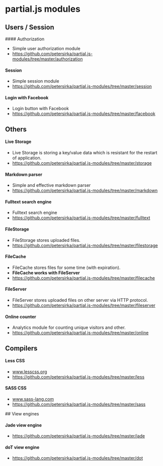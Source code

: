 # partial.js modules

## Users / Session

#### Authorization

- Simple user authorization module
- https://github.com/petersirka/partial.js-modules/tree/master/authorization

#### Session

- Simple session module
- https://github.com/petersirka/partial.js-modules/tree/master/session

#### Login with Facebook

- Login button with Facebook
- https://github.com/petersirka/partial.js-modules/tree/master/facebook

## Others

#### Live Storage

- Live Storage is storing a key/value data which is resistant for the restart of application.
- https://github.com/petersirka/partial.js-modules/tree/master/storage

#### Markdown parser

- Simple and effective markdown parser
- https://github.com/petersirka/partial.js-modules/tree/master/markdown

#### Fulltext search engine

- Fulltext search engine
- https://github.com/petersirka/partial.js-modules/tree/master/fulltext

#### FileStorage

- FileStorage stores uploaded files.
- https://github.com/petersirka/partial.js-modules/tree/master/filestorage

#### FileCache

- FileCache stores files for some time (with expiration).
- __FileCache works with FileServer__
- https://github.com/petersirka/partial.js-modules/tree/master/filecache

#### FileServer

- FileServer stores uploaded files on other server via HTTP protocol.
- https://github.com/petersirka/partial.js-modules/tree/master/fileserver

#### Online counter

- Analytics module for counting unique visitors and other.
- https://github.com/petersirka/partial.js-modules/tree/master/online

## Compilers

#### Less CSS

- www.lesscss.org
- https://github.com/petersirka/partial.js-modules/tree/master/less

#### SASS CSS

- www.sass-lang.com
- https://github.com/petersirka/partial.js-modules/tree/master/sass

## View engines

#### Jade view engine

- https://github.com/petersirka/partial.js-modules/tree/master/jade

#### doT view engine

- https://github.com/petersirka/partial.js-modules/tree/master/dot